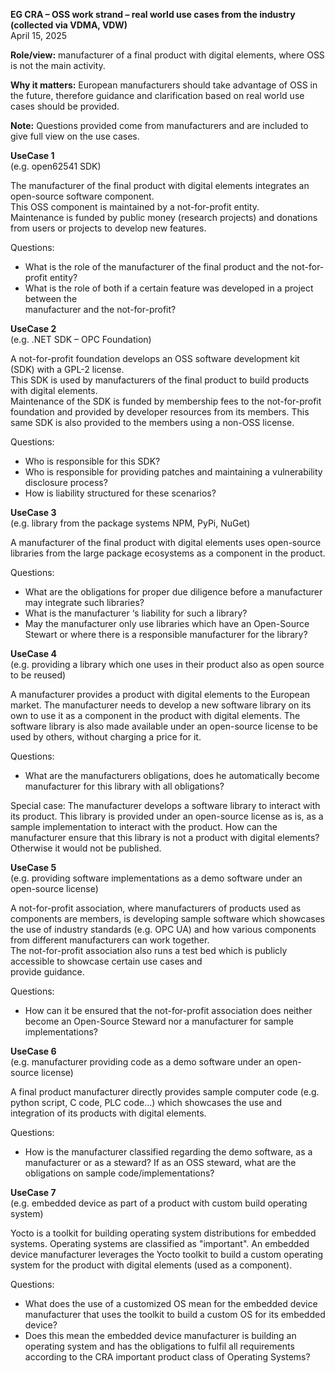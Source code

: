 **EG CRA – OSS work strand – real world use cases from the industry (collected via VDMA, VDW)**  
April 15, 2025

**Role/view:** 	manufacturer of a final product with digital elements, where OSS is not the main activity.

**Why it matters:** 	European manufacturers should take advantage of OSS in the future, therefore guidance and clarification based on real world use cases should be provided.

**Note:**	Questions provided come from manufacturers and are included to give full view on the use cases.

**UseCase 1**  
(e.g. open62541 SDK)

The manufacturer of the final product with digital elements integrates an open-source software component.   
This OSS component is maintained by a not-for-profit entity.  
Maintenance is funded by public money (research projects) and donations from users or projects to develop new features.

Questions:

* What is the role of the manufacturer of the final product and the not-for-profit entity?  
* What is the role of both if a certain feature was developed in a project between the  
  manufacturer and the not-for-profit?

**UseCase 2**  
(e.g. .NET SDK – OPC Foundation)

A not-for-profit foundation develops an OSS software development kit (SDK) with a GPL-2 license.   
This SDK is used by manufacturers of the final product to build products with digital elements.  
Maintenance of the SDK is funded by membership fees to the not-for-profit foundation and provided by developer resources from its members. This same SDK is also provided to the members using a non-OSS license.

Questions:

* Who is responsible for this SDK?  
* Who is responsible for providing patches and maintaining a vulnerability disclosure process?  
* How is liability structured for these scenarios?

**UseCase 3**  
(e.g. library from the package systems NPM, PyPi, NuGet)

A manufacturer of the final product with digital elements uses open-source libraries from the large package ecosystems as a component in the product.

Questions:

* What are the obligations for proper due diligence before a manufacturer may integrate such libraries?  
* What is the manufacturer ‘s liability for such a library?  
* May the manufacturer only use libraries which have an Open-Source Stewart or where there is a responsible manufacturer for the library?

**UseCase 4**  
(e.g. providing a library which one uses in their product also as open source to be reused)

A manufacturer provides a product with digital elements to the European market. The manufacturer needs to develop a new software library on its own to use it as a component in the product with digital elements. The software library is also made available under an open-source license to be used by others, without charging a price for it.

Questions:

* What are the manufacturers obligations, does he automatically become manufacturer for this library with all obligations?

Special case: The manufacturer develops a software library to interact with its product. This library is provided under an open-source license as is, as a sample implementation to interact with the product. How can the manufacturer ensure that this library is not a product with digital elements? Otherwise it would not be published.

**UseCase 5**  
(e.g. providing software implementations as a demo software under an open-source license)

A not-for-profit association, where manufacturers of products used as components are members, is developing sample software which showcases the use of industry standards (e.g. OPC UA) and how various components from different manufacturers can work together.  
The not-for-profit association also runs a test bed which is publicly accessible to showcase certain use cases and  
provide guidance.

Questions:

* How can it be ensured that the not-for-profit association does neither become an Open-Source Steward nor a manufacturer for sample implementations?

**UseCase 6**  
(e.g. manufacturer providing code as a demo software under an open-source license)

A final product manufacturer directly provides sample computer code (e.g. python script, C code, PLC code...) which showcases the use and integration of its products with digital elements.

Questions:

* How is the manufacturer classified regarding the demo software, as a manufacturer or as a steward? If as an OSS steward, what are the obligations on sample code/implementations?

**UseCase 7**  
(e.g. embedded device as part of a product with custom build operating system)

Yocto is a toolkit for building operating system distributions for embedded systems. Operating systems are classified as "important". An embedded device manufacturer leverages the Yocto toolkit to build a custom operating system for the product with digital elements (used as a component).

Questions:

* What does the use of a customized OS mean for the embedded device manufacturer that uses the toolkit to build a custom OS for its embedded device?  
* Does this mean the embedded device manufacturer is building an operating system and has the obligations to fulfil all requirements according to the CRA important product class of Operating Systems?

